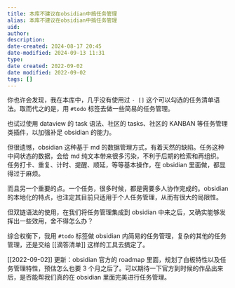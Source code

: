 ```yaml
---
title: 本库不建议在obsidian中搞任务管理
alias: 本库不建议在obsidian中搞任务管理
uid: 
author: 
description: 
date-created: 2024-08-17 20:45
date-modified: 2024-09-13 11:31
type: 
date created: 2022-09-02
date modified: 2022-09-02
tags: []
---
```


你也许会发现，我在本库中，几乎没有使用过 `- []` 这个可以勾选的任务清单语法。取而代之的是，用 `#todo` 标签去做一些简易的任务管理。

也试过使用 dataview 的 task 语法、社区的 tasks、社区的 KANBAN 等任务管理类插件，以加强补足 obsidian 的能力。

但很遗憾，obsidian 这种基于 md 的数据管理方式，有着天然的缺陷。任务这种中间状态的数据，会给 md 纯文本带来很多污染，不利于后期的检索和再组织。任务打卡、重复、计时、提醒、顺延，等等基本操作，在 obsidian 里面做，都显得过于麻烦。

而且另一个重要的点。一个任务，很多时候，都是需要多人协作完成的。obsidian 的本地化的特点，也注定其目前只适用于个人任务管理，从而有很大的局限性。

但双链语法的使用，在我们将任务管理集成到 obsidian 中来之后，又确实能够发挥出一些效用，舍不得怎么办？

综合权衡下，我用 `#todo` 标签做 obsidian 内简易的任务管理，复杂的其他的任务管理，还是交给 [[滴答清单]] 这样的工具去搞定了。

[[2022-09-02]] 更新：obsidian 官方的 roadmap 里面，规划了白板特性以及任务管理特性，预估怎么也要 3 个月之后了。可以期待一下官方到时候的作品出来后，是否能帮我们真的在 obsidian 里面完美进行任务管理。
